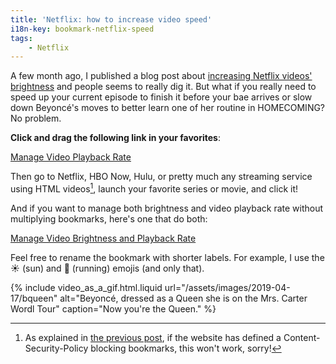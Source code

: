 ```yaml
---
title: 'Netflix: how to increase video speed'
i18n-key: bookmark-netflix-speed
tags:
    - Netflix
---
```


A few month ago, I published a blog post about
[increasing Netflix videos' brightness](/2018/08/bookmark-netflix-brightness/)
and people seems to really dig it. But what if you really need to speed up your
current episode to finish it before your bae arrives or slow down Beyoncé's
moves to better learn one of her routine in HOMECOMING? No problem.

<!-- more -->

**Click and drag the following link in your favorites**:

<!-- nomicrotypo -->
<a href="javascript:(function(){var b=Number(prompt('Video playback rate?','1'))%7C%7C1;Array.from(document.getElementsByTagName('video')).forEach(function(a){a.playbackRate=b;a.play()})})();" title="Manage Video Playback Rate">Manage Video Playback Rate</a>
<!-- endnomicrotypo -->

Then go to Netflix, HBO Now, Hulu, or pretty much any streaming service using
HTML videos[^1], launch your favorite series or movie, and click it!

[^1]:

    As explained in [the previous post](/2018/08/bookmark-netflix-brightness/),
    if the website has defined a Content-Security-Policy blocking bookmarks,
    this won't work, sorry!

And if you want to manage both brightness and video playback rate without
multiplying bookmarks, here's one that do both:

<!-- nomicrotypo --><a href="javascript:(function(){var c=Number(prompt('Video playback rate?','1'))%7C%7C1,a=prompt('Video brightness?','100%');a=/^\d+(\.\d+)?%$/.test(a)?a:'100%';Array.from(document.getElementsByTagName('video')).forEach(function(b){b.playbackRate=c;b.play();b.setAttribute('style',b.getAttribute('style')+'filter: brightness('+a+');')})})();" title="Manage Video Brightness and Playback Rate">Manage Video Brightness and Playback Rate</a><!-- endnomicrotypo -->

Feel free to rename the bookmark with shorter labels. For example, I use the ☀️
(sun) and 🏃‍ (running) emojis (and only that).

{% include video_as_a_gif.html.liquid
url="/assets/images/2019-04-17/bqueen"
alt="Beyoncé, dressed as a Queen she is on the Mrs. Carter Wordl Tour"
caption="Now you're the Queen."
%}
